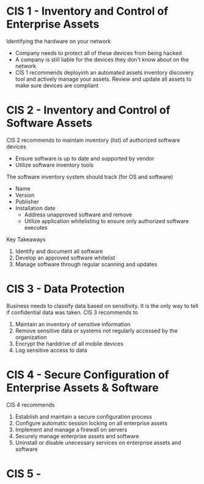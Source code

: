 # CIS 1 - Inventory and Control of Enterprise Assets
Identifying the hardware on your network 
- Company needs to protect all of these devices from being hacked
- A company is still liable for the devices they don't know about on the network
- CIS 1 recommends deployinh an automated assets inventory discovery tool and actively manage your assets. Review and update all assets to make sure devices are compliant

# CIS 2 - Inventory and Control of Software Assets
CIS 2 recommends to maintain inventory (list) of authorized software devices
- Ensure software is up to date and supported by vendor
- Utilize software inventory tools

The software inventory system should track (for OS and software)
- Name
- Version
- Publisher
- Installation date
  - Address unapproved software and remove
  - Utilize application whitelisting to ensure only authorized software executes
 
Key Takeaways
1. Identify and document all software
2. Develop an approved software whitelist
3. Manage software through regular scanning and updates

# CIS 3 - Data Protection
Business needs to classify data based on sensitivity. It is the only way to tell if confidential data was taken.
CIS 3 recommends to
1. Maintain an inventory of sensitive information
2. Remove sensitive data or systems not regularly accessed by the organization
3. Encrypt the harddrive of all mobile devices
4. Log sensitive access to data

# CIS 4 - Secure Configuration of Enterprise Assets & Software
CIS 4 recommends 
1. Establish and maintain a secure configuration process
2. Configure automatic session locking on all enterprise assets
3. Implement and manage a firewall on servers
4. Securely manage enterprise assets and software
5. Uninstall or disable unecessary services on enterprise assets and software

# CIS 5 - 
